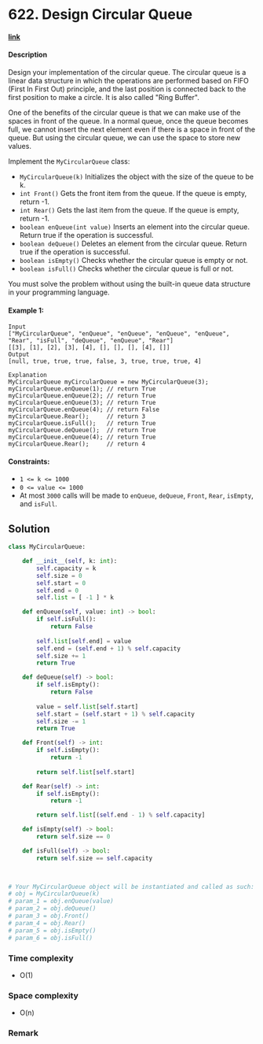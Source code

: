 # 622. Design Circular Queue

#### [link](https://leetcode.com/problems/design-circular-queue/)

#### Description
Design your implementation of the circular queue. The circular queue is a linear data structure in which the operations are performed based on FIFO (First In First Out) principle, and the last position is connected back to the first position to make a circle. It is also called "Ring Buffer".

One of the benefits of the circular queue is that we can make use of the spaces in front of the queue. In a normal queue, once the queue becomes full, we cannot insert the next element even if there is a space in front of the queue. But using the circular queue, we can use the space to store new values.

Implement the `MyCircularQueue` class:

* `MyCircularQueue(k)` Initializes the object with the size of the queue to be k.
* `int Front()` Gets the front item from the queue. If the queue is empty, return -1.
* `int Rear()` Gets the last item from the queue. If the queue is empty, return -1.
* `boolean enQueue(int value)` Inserts an element into the circular queue. Return true if the operation is successful.
* `boolean deQueue()` Deletes an element from the circular queue. Return true if the operation is successful.
* `boolean isEmpty()` Checks whether the circular queue is empty or not.
* `boolean isFull()` Checks whether the circular queue is full or not.

You must solve the problem without using the built-in queue data structure in your programming language. 

#### Example 1:
```
Input
["MyCircularQueue", "enQueue", "enQueue", "enQueue", "enQueue", "Rear", "isFull", "deQueue", "enQueue", "Rear"]
[[3], [1], [2], [3], [4], [], [], [], [4], []]
Output
[null, true, true, true, false, 3, true, true, true, 4]

Explanation
MyCircularQueue myCircularQueue = new MyCircularQueue(3);
myCircularQueue.enQueue(1); // return True
myCircularQueue.enQueue(2); // return True
myCircularQueue.enQueue(3); // return True
myCircularQueue.enQueue(4); // return False
myCircularQueue.Rear();     // return 3
myCircularQueue.isFull();   // return True
myCircularQueue.deQueue();  // return True
myCircularQueue.enQueue(4); // return True
myCircularQueue.Rear();     // return 4
```

#### Constraints:
* `1 <= k <= 1000`
* `0 <= value <= 1000`
* At most `3000` calls will be made to `enQueue`, `deQueue`, `Front`, `Rear`, `isEmpty`, and `isFull`.

## Solution
```python
class MyCircularQueue:

    def __init__(self, k: int):
        self.capacity = k
        self.size = 0
        self.start = 0
        self.end = 0
        self.list = [ -1 ] * k

    def enQueue(self, value: int) -> bool:
        if self.isFull():
            return False
        
        self.list[self.end] = value
        self.end = (self.end + 1) % self.capacity
        self.size += 1
        return True

    def deQueue(self) -> bool:
        if self.isEmpty():
            return False
        
        value = self.list[self.start]
        self.start = (self.start + 1) % self.capacity
        self.size -= 1
        return True

    def Front(self) -> int:
        if self.isEmpty():
            return -1
        
        return self.list[self.start]

    def Rear(self) -> int:
        if self.isEmpty():
            return -1

        return self.list[(self.end - 1) % self.capacity]

    def isEmpty(self) -> bool:
        return self.size == 0

    def isFull(self) -> bool:
        return self.size == self.capacity
        


# Your MyCircularQueue object will be instantiated and called as such:
# obj = MyCircularQueue(k)
# param_1 = obj.enQueue(value)
# param_2 = obj.deQueue()
# param_3 = obj.Front()
# param_4 = obj.Rear()
# param_5 = obj.isEmpty()
# param_6 = obj.isFull()
```
### Time complexity
* O(1)
### Space complexity
* O(n)
### Remark